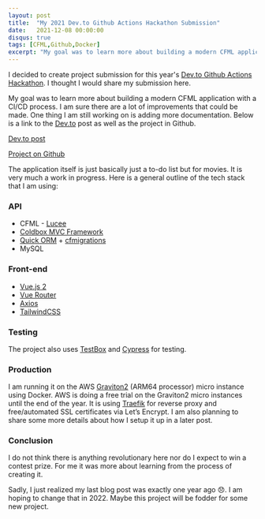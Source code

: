 ```yaml
---
layout: post
title:  "My 2021 Dev.to Github Actions Hackathon Submission"
date:   2021-12-08 00:00:00
disqus: true
tags: [CFML,Github,Docker]
excerpt: "My goal was to learn more about building a modern CFML application with a CI/CD process."
---
```


I decided to create project submission for this year's [Dev.to Github Actions Hackathon](https://dev.to/devteam/join-us-for-the-2021-github-actions-hackathon-on-dev-4hn4).  I thought I would share my submission here. 

My goal was to learn more about building a modern CFML application with a CI/CD process. I am sure there are a lot of improvements that could be made. One thing I am still working on is adding more documentation. Below is a link to the [Dev.to](http://Dev.to) post as well as the project in Github.

[Dev.to post](https://dev.to/jsteinshouer/building-a-cicd-workflow-for-my-cfmlvuejs-application-2c29)

[Project on Github](https://github.com/jsteinshouer/movie-list-app)

The application itself is just basically just a to-do list but for movies. It is very much a work in progress. Here is a general outline of the tech stack that I am using:

### API

- CFML - [Lucee](https://www.lucee.org/)
- [Coldbox MVC Framework](https://www.coldbox.org/)
- [Quick ORM](https://quick.ortusbooks.com/) + [cfmigrations](https://github.com/coldbox-modules/cfmigrations)
- MySQL

### Front-end

- [Vue.js 2](https://vuejs.org/)
- [Vue Router](https://router.vuejs.org/)
- [Axios](https://axios-http.com/docs/intro)
- [TailwindCSS](https://tailwindcss.com/)

### Testing

The project also uses [TestBox](https://testbox.ortusbooks.com/) and [Cypress](https://www.cypress.io/) for testing.

### Production

I am running it on the AWS [Graviton2](https://aws.amazon.com/pm/ec2-graviton/) (ARM64 processor) micro instance using Docker. AWS is doing a free trial on the Graviton2 micro instances until the end of the year. It is using [Traefik](https://traefik.io/traefik/) for reverse proxy and free/automated SSL certificates via Let’s Encrypt. I am also planning to share some more details about how I setup it up in a later post.

### Conclusion

I do not think there is anything revolutionary here nor do I expect to win a contest prize. For me it was more about learning from the process of creating it. 

Sadly, I just realized my last blog post was exactly one year ago 😞. I am hoping to change that in 2022. Maybe this project will be fodder for some new project.